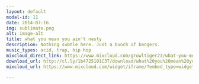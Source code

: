 ```yaml
---
layout: default
modal-id: 11
date: 2014-07-16
img: sublimate.png
alt: image-alt
title: what you mean you ain't nasty
description: Nothing subtle here. Just a bunch of bangers.
music_types: acid, trap, hip hop
mixcloud_direct_link: https://www.mixcloud.com/growltiger23/what-you-mean-you-aint-nasty-acid-trap-mix/
download_url: http://cl.ly/1b4725101C3T/download/what%20you%20mean%20you%20ain't%20nasty.mp3
mixcloud_url: https://www.mixcloud.com/widget/iframe/?embed_type=widget_standard&amp;embed_uuid=e20185d4-7d75-4094-a9e0-b5638d16c0e3&amp;feed=https%3A%2F%2Fwww.mixcloud.com%2Fgrowltiger23%2Fwhat-you-mean-you-aint-nasty-acid-trap-mix%2F&amp;hide_cover=1&amp;hide_tracklist=1&amp;replace=0

---
```

